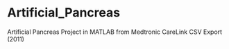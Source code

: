 Artificial_Pancreas
===================

Artificial Pancreas Project in MATLAB from Medtronic CareLink CSV Export (2011)
